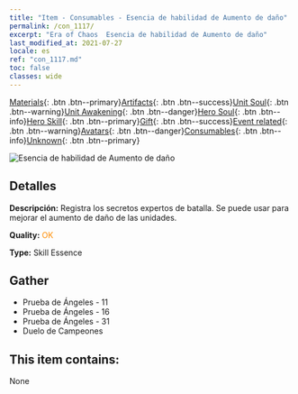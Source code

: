 ```yaml
---
title: "Item - Consumables - Esencia de habilidad de Aumento de daño"
permalink: /con_1117/
excerpt: "Era of Chaos  Esencia de habilidad de Aumento de daño"
last_modified_at: 2021-07-27
locale: es
ref: "con_1117.md"
toc: false
classes: wide
---
```

 [Materials](/ItemsES/){: .btn .btn--primary}[Artifacts](/ItemsES/Artifacts/){: .btn .btn--success}[Unit Soul](/ItemsES/UnitSoul/){: .btn .btn--warning}[Unit Awakening](/ItemsES/UnitAwakening/){: .btn .btn--danger}[Hero Soul](/ItemsES/HeroSoul/){: .btn .btn--info}[Hero Skill](/ItemsES/HeroSkill/){: .btn .btn--primary}[Gift](/ItemsES/Gift/){: .btn .btn--success}[Event related](/ItemsES/Events/){: .btn .btn--warning}[Avatars](/ItemsES/Avatars/){: .btn .btn--danger}[Consumables](/ItemsES/Consumables/){: .btn .btn--info}[Unknown](/ItemsES/Unknown/){: .btn .btn--primary}

 ![Esencia de habilidad de Aumento de daño](/images/t/i_7008.png)

## Detalles
 **Descripción:** Registra los secretos expertos de batalla. Se puede usar para mejorar el aumento de daño de las unidades.

 **Quality:** <span style="color: #FF8C00">OK</span>

 **Type:** Skill Essence

## Gather

*    Prueba de Ángeles - 11 
*    Prueba de Ángeles - 16 
*    Prueba de Ángeles - 31 
*    Duelo de Campeones 

## This item contains:

  None

